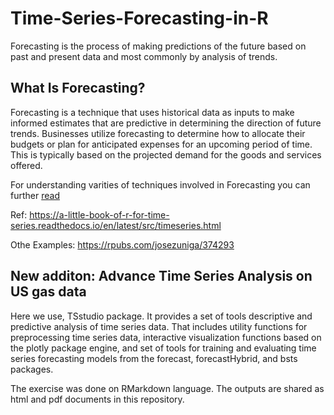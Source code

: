 # Time-Series-Forecasting-in-R
Forecasting is the process of making predictions of the future based on past and present data and most commonly by analysis of trends.

## What Is Forecasting?
Forecasting is a technique that uses historical data as inputs to make informed estimates that are predictive in determining the direction of future trends. Businesses utilize forecasting to determine how to allocate their budgets or plan for anticipated expenses for an upcoming period of time. This is typically based on the projected demand for the goods and services offered.

For understanding varities of techniques involved in Forecasting you can further [read](https://hbr.org/1971/07/how-to-choose-the-right-forecasting-technique)

Ref: https://a-little-book-of-r-for-time-series.readthedocs.io/en/latest/src/timeseries.html

Othe Examples: https://rpubs.com/josezuniga/374293

## New additon: Advance Time Series Analysis on US gas data
Here we use, TSstudio package. It provides a set of tools descriptive and predictive analysis of time series data. That includes utility functions for preprocessing time series data, interactive visualization functions based on the plotly package engine, and set of tools for training and evaluating time series forecasting models from the forecast, forecastHybrid, and bsts packages.

The exercise was done on RMarkdown language. The outputs are shared as html and pdf documents in this repository.

